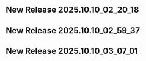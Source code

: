 ## New Release 2025.10.10_02_20_18
## New Release 2025.10.10_02_59_37
## New Release 2025.10.10_03_07_01
